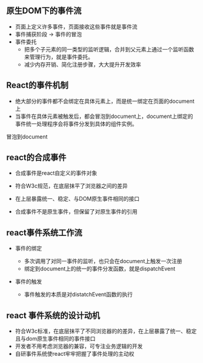 ## 原生DOM下的事件流
- 页面上定义许多事件，页面接收这些事件就是事件流
- 事件捕获阶段 -> 事件的冒泡
- 事件委托
  - 把多个子元素的同一类型的监听逻辑，合并到父元素上通过一个监听函数来管理行为，就是事件委托。
  - 减少内存开销、简化注册步骤，大大提升开发效率


## React的事件机制
- 绝大部分的事件都不会绑定在具体元素上，而是统一绑定在页面的document上
- 当事件在具体元素被触发后，都会冒泡到document上，document上绑定的事件统一处理程序会将事件分发到具体的组件实例。

冒泡到document

## react的合成事件
- 合成事件是react自定义的事件对象

- 符合W3c规范，在底层抹平了浏览器之间的差异
- 在上层暴露统一、稳定、与DOM原生事件相同的接口
- 合成事件不是原生事件，但保留了对原生事件的引用

## react事件系统工作流
- 事件的绑定
  * 多次调用了对同一事件的监听，也只会在document上触发一次注册
  * 绑定到document上的统一的事件分发函数，就是dispatchEvent

- 事件的触发
  * 事件触发的本质是对distatchEvent函数的执行

## react 事件系统的设计动机
- 符合W3c标准，在底层抹平了不同浏览器的的差异，在上层暴露了统一、稳定且与dom原生事件相同的事件接口
- 开发者不用考虑浏览器的兼容，可专注业务逻辑的开发
- 自研事件系统使react牢牢把握了事件处理的主动权
